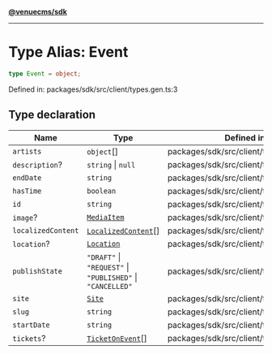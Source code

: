[**@venuecms/sdk**](../Index.md)

***

# Type Alias: Event

```ts
type Event = object;
```

Defined in: packages/sdk/src/client/types.gen.ts:3

## Type declaration

| Name | Type | Defined in |
| ------ | ------ | ------ |
| <a id="artists"></a> `artists` | `object`[] | packages/sdk/src/client/types.gen.ts:14 |
| <a id="description"></a> `description`? | `string` \| `null` | packages/sdk/src/client/types.gen.ts:6 |
| <a id="enddate"></a> `endDate` | `string` | packages/sdk/src/client/types.gen.ts:10 |
| <a id="hastime"></a> `hasTime` | `boolean` | packages/sdk/src/client/types.gen.ts:11 |
| <a id="id"></a> `id` | `string` | packages/sdk/src/client/types.gen.ts:4 |
| <a id="image"></a> `image`? | [`MediaItem`](MediaItem.md) | packages/sdk/src/client/types.gen.ts:8 |
| <a id="localizedcontent"></a> `localizedContent` | [`LocalizedContent`](LocalizedContent.md)[] | packages/sdk/src/client/types.gen.ts:18 |
| <a id="location"></a> `location`? | [`Location`](Location.md) | packages/sdk/src/client/types.gen.ts:13 |
| <a id="publishstate"></a> `publishState` | `"DRAFT"` \| `"REQUEST"` \| `"PUBLISHED"` \| `"CANCELLED"` | packages/sdk/src/client/types.gen.ts:12 |
| <a id="site"></a> `site` | [`Site`](Site.md) | packages/sdk/src/client/types.gen.ts:5 |
| <a id="slug"></a> `slug` | `string` | packages/sdk/src/client/types.gen.ts:7 |
| <a id="startdate"></a> `startDate` | `string` | packages/sdk/src/client/types.gen.ts:9 |
| <a id="tickets"></a> `tickets`? | [`TicketOnEvent`](TicketOnEvent.md)[] | packages/sdk/src/client/types.gen.ts:17 |
